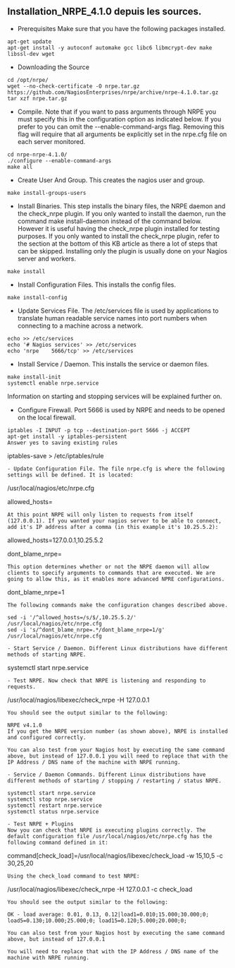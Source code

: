 ## Installation_NRPE_4.1.0 depuis les sources.

- Prerequisites
Make sure that you have the following packages installed.
```
apt-get update
apt-get install -y autoconf automake gcc libc6 libmcrypt-dev make libssl-dev wget
```
- Downloading the Source
```
cd /opt/nrpe/
wget --no-check-certificate -O nrpe.tar.gz https://github.com/NagiosEnterprises/nrpe/archive/nrpe-4.1.0.tar.gz
tar xzf nrpe.tar.gz
```
- Compile. Note that if you want to pass arguments through NRPE you must specify this in the configuration option as indicated below. If you prefer to you can omit the --enable-command-args flag. Removing this flag will require that all arguments be explicitly set in the nrpe.cfg file on each server monitored.
```
cd nrpe-nrpe-4.1.0/
./configure --enable-command-args
make all
```
- Create User And Group. This creates the nagios user and group.
```
make install-groups-users
```
- Install Binaries. This step installs the binary files, the NRPE daemon and the check_nrpe plugin.
If you only wanted to install the daemon, run the command make install-daemon instead of the command below. However it is useful having the check_nrpe plugin installed for testing purposes.
If you only wanted to install the check_nrpe plugin, refer to the section at the bottom of this KB article as there a lot of steps that can be skipped. Installing only the plugin is usually done on your Nagios server and workers.
```
make install
```
- Install Configuration Files. This installs the config files.
```
make install-config
```
- Update Services File. The /etc/services file is used by applications to translate human readable service names into port numbers when connecting to a machine across a network.
```
echo >> /etc/services
echo '# Nagios services' >> /etc/services
echo 'nrpe    5666/tcp' >> /etc/services
```
- Install Service / Daemon. This installs the service or daemon files.
```
make install-init
systemctl enable nrpe.service
```
Information on starting and stopping services will be explained further on.

- Configure Firewall. Port 5666 is used by NRPE and needs to be opened on the local firewall.
```
iptables -I INPUT -p tcp --destination-port 5666 -j ACCEPT
apt-get install -y iptables-persistent
Answer yes to saving existing rules
```
iptables-save > /etc/iptables/rule
```
- Update Configuration File. The file nrpe.cfg is where the following settings will be defined. It is located:
```
/usr/local/nagios/etc/nrpe.cfg
 
allowed_hosts=
```
At this point NRPE will only listen to requests from itself (127.0.0.1). If you wanted your nagios server to be able to connect, add it's IP address after a comma (in this example it's 10.25.5.2):
```
allowed_hosts=127.0.0.1,10.25.5.2

dont_blame_nrpe=
```
This option determines whether or not the NRPE daemon will allow clients to specify arguments to commands that are executed. We are going to allow this, as it enables more advanced NPRE configurations.
```
dont_blame_nrpe=1
 ```
The following commands make the configuration changes described above.

sed -i '/^allowed_hosts=/s/$/,10.25.5.2/' /usr/local/nagios/etc/nrpe.cfg
sed -i 's/^dont_blame_nrpe=.*/dont_blame_nrpe=1/g' /usr/local/nagios/etc/nrpe.cfg

- Start Service / Daemon. Different Linux distributions have different methods of starting NRPE.

```
systemctl start nrpe.service
```
- Test NRPE. Now check that NRPE is listening and responding to requests.
```
/usr/local/nagios/libexec/check_nrpe -H 127.0.0.1
```
You should see the output similar to the following:

NRPE v4.1.0
If you get the NRPE version number (as shown above), NRPE is installed and configured correctly.

You can also test from your Nagios host by executing the same command above, but instead of 127.0.0.1 you will need to replace that with the IP Address / DNS name of the machine with NRPE running.

- Service / Daemon Commands. Different Linux distributions have different methods of starting / stopping / restarting / status NRPE.

systemctl start nrpe.service
systemctl stop nrpe.service
systemctl restart nrpe.service
systemctl status nrpe.service

- Test NRPE + Plugins
Now you can check that NRPE is executing plugins correctly. The default configuration file /usr/local/nagios/etc/nrpe.cfg has the following command defined in it:
```
command[check_load]=/usr/local/nagios/libexec/check_load -w 15,10,5 -c 30,25,20
 ```
Using the check_load command to test NRPE:
```
/usr/local/nagios/libexec/check_nrpe -H 127.0.0.1 -c check_load
```
You should see the output similar to the following:

OK - load average: 0.01, 0.13, 0.12|load1=0.010;15.000;30.000;0; load5=0.130;10.000;25.000;0; load15=0.120;5.000;20.000;0;
 
You can also test from your Nagios host by executing the same command above, but instead of 127.0.0.1 

You will need to replace that with the IP Address / DNS name of the machine with NRPE running.

 
